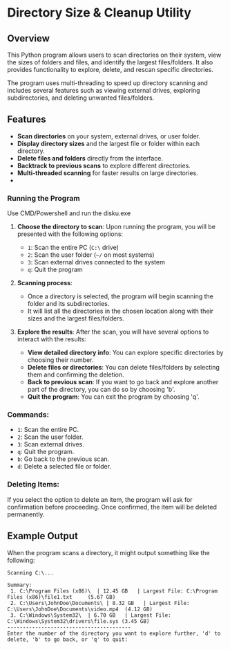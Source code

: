 # Directory Size & Cleanup Utility

## Overview
This Python program allows users to scan directories on their system, view the sizes of folders and files, and identify the largest files/folders. It also provides functionality to explore, delete, and rescan specific directories.

The program uses multi-threading to speed up directory scanning and includes several features such as viewing external drives, exploring subdirectories, and deleting unwanted files/folders.

## Features
- **Scan directories** on your system, external drives, or user folder.
- **Display directory sizes** and the largest file or folder within each directory.
- **Delete files and folders** directly from the interface.
- **Backtrack to previous scans** to explore different directories.
- **Multi-threaded scanning** for faster results on large directories.
- 
### Running the Program
Use CMD/Powershell and run the disku.exe
1. **Choose the directory to scan**:
   Upon running the program, you will be presented with the following options:
   - `1`: Scan the entire PC (`C:\` drive)
   - `2`: Scan the user folder (`~/` on most systems)
   - `3`: Scan external drives connected to the system
   - `q`: Quit the program

2. **Scanning process**:
   - Once a directory is selected, the program will begin scanning the folder and its subdirectories.
   - It will list all the directories in the chosen location along with their sizes and the largest files/folders.

3. **Explore the results**:
   After the scan, you will have several options to interact with the results:
   - **View detailed directory info**: You can explore specific directories by choosing their number.
   - **Delete files or directories**: You can delete files/folders by selecting them and confirming the deletion.
   - **Back to previous scan**: If you want to go back and explore another part of the directory, you can do so by choosing 'b'.
   - **Quit the program**: You can exit the program by choosing 'q'.

### Commands:
- `1`: Scan the entire PC.
- `2`: Scan the user folder.
- `3`: Scan external drives.
- `q`: Quit the program.
- `b`: Go back to the previous scan.
- `d`: Delete a selected file or folder.

### Deleting Items:
If you select the option to delete an item, the program will ask for confirmation before proceeding. Once confirmed, the item will be deleted permanently.

## Example Output

When the program scans a directory, it might output something like the following:

```
Scanning C:\...

Summary:
 1. C:\Program Files (x86)\  | 12.45 GB   | Largest File: C:\Program Files (x86)\file1.txt     (5.67 GB)
 2. C:\Users\JohnDoe\Documents\ | 8.32 GB   | Largest File: C:\Users\JohnDoe\Documents\video.mp4  (4.12 GB)
 3. C:\Windows\System32\  | 6.70 GB   | Largest File: C:\Windows\System32\drivers\file.sys (3.45 GB)
----------------------------------------
Enter the number of the directory you want to explore further, 'd' to delete, 'b' to go back, or 'q' to quit:
```
